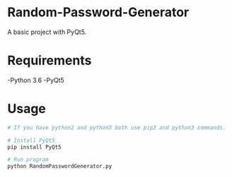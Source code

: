 # Random-Password-Generator
A basic project with PyQt5.

# Requirements
  -Python 3.6
  -PyQt5

# Usage
``` bash
# If you have python2 and python3 both use pip3 and python3 commands.

# Install PyQt5
pip install PyQt5

# Run program
python RandomPasswordGenerator.py
````
